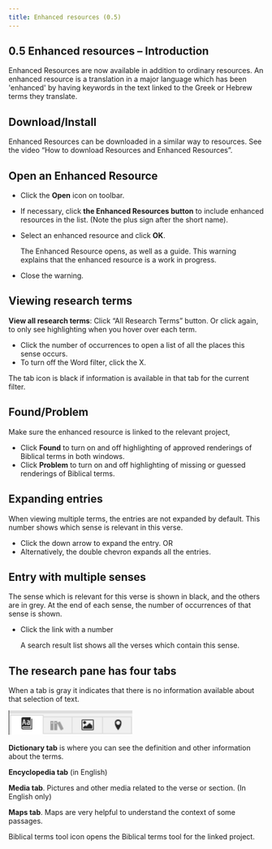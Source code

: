 ```yaml
---
title: Enhanced resources (0.5)
---
```

## 0.5 Enhanced resources – Introduction

Enhanced Resources are now available in addition to ordinary resources. An enhanced resource is a translation in a major language which has been 'enhanced' by having keywords in the text linked to the Greek or Hebrew terms they translate.

## Download/Install

Enhanced Resources can be downloaded in a similar way to resources. See the video “How to download Resources and Enhanced Resources”.

## Open an Enhanced Resource

-   Click the **Open** icon on toolbar.
-   If necessary, click **the Enhanced Resources button** to include enhanced resources in the list. (Note the plus sign after the short name).
-   Select an enhanced resource and click **OK**.

    The Enhanced Resource opens, as well as a guide. This warning explains that the enhanced resource is a work in progress.

-   Close the warning.

## Viewing research terms

**View all research terms**: Click “All Research Terms” button. Or click again, to only see highlighting when you hover over each term.

-   Click the number of occurrences to open a list of all the places this sense occurs.
-   To turn off the Word filter, click the X.

The tab icon is black if information is available in that tab for the current filter.

## Found/Problem

Make sure the enhanced resource is linked to the relevant project,

-   Click **Found** to turn on and off highlighting of approved renderings of Biblical terms in both windows.
-   Click **Problem** to turn on and off highlighting of missing or guessed renderings of Biblical terms.

## Expanding entries

When viewing multiple terms, the entries are not expanded by default. This number shows which sense is relevant in this verse.

-   Click the down arrow to expand the entry. OR
-   Alternatively, the double chevron expands all the entries.

## Entry with multiple senses

The sense which is relevant for this verse is shown in black, and the others are in grey. At the end of each sense, the number of occurrences of that sense is shown.

-   Click the link with a number

    A search result list shows all the verses which contain this sense.

## The research pane has four tabs

When a tab is gray it indicates that there is no information available about that selection of text.

![](../media/bfb29520568dd7f4b440f74a0775d103.png)

**Dictionary tab** is where you can see the definition and other information about the terms.

**Encyclopedia tab** (in English)

**Media tab**. Pictures and other media related to the verse or section. (In English only)

**Maps tab**. Maps are very helpful to understand the context of some passages.

Biblical terms tool icon opens the Biblical terms tool for the linked project.
